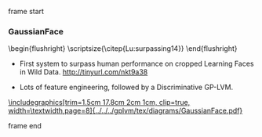 frame start

### GaussianFace

\begin{flushright}
  \scriptsize{\citep{Lu:surpassing14}}
  \end{flushright}
-   First system to surpass human performance on cropped Learning Faces
    in Wild Data. <http://tinyurl.com/nkt9a38>

-   Lots of feature engineering, followed by a Discriminative GP-LVM.

[\includegraphics[trim=1.5cm 17.8cm 2cm 1cm, clip=true, width=\textwidth,page=8]{../../../gplvm/tex/diagrams/GaussianFace.pdf}](http://arxiv.org/abs/1404.3840)

frame end
